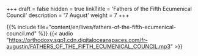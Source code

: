 +++
draft = false
hidden = true
linkTitle = 'Fathers of the Fifth Ecumenical Council'
description = '7 August'
weight = 7
+++

{{% include file="content/en/lives/fathers-of-the-fifth-ecumenical-council.md" %}}
{{< audio "https://orthodoxy.sgp1.cdn.digitaloceanspaces.com/fr-augustin/FATHERS_OF_THE_FIFTH_ECUMENICAL_COUNCIL.mp3" >}}

